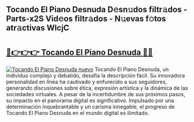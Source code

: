 ## Tocando El Piano Desnuda D𝚎sn𝚞dos filtr𝚊dos - Parts-x2S Vid𝚎os filtr𝚊dos - N𝚞evas f𝚘tos atr𝚊ctivas WlcjC

# <h2><a href="http://mb5tcta.tromn.icu/?c=Tocando+El+Piano+Desnuda">🔗👉👉👉 Tocando El Piano Desnuda 🔗🔗</a></h2>

[![Tocando El Piano Desnuda nuevo](https://i.imgur.com/pEAQMta.gif)](http://mb5tcta.tromn.icu/?c=Tocando+El+Piano+Desnuda)
Tocando El Piano Desnuda, un individuo complejo y debatido, desafía la descripción fácil. Su innovadora personalidad en línea ha cautivado y enfurecido a sus seguidores, generando discusiones sobre ética, expresión artística y la dinámica de las sociedades virtuales. A pesar de la incertidumbre de sus próximos pasos, su impacto en el panorama digital es significativo. Impulsado por una determinación inquebrantable y un carisma innegable, el progreso de Tocando El Piano Desnuda en el mundo digital es ilimitado.
